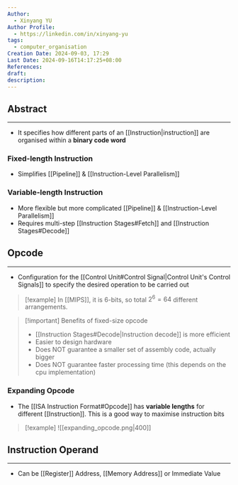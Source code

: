 ```yaml
---
Author:
  - Xinyang YU
Author Profile:
  - https://linkedin.com/in/xinyang-yu
tags:
  - computer_organisation
Creation Date: 2024-09-03, 17:29
Last Date: 2024-09-16T14:17:25+08:00
References: 
draft: 
description: 
---
```

## Abstract
---
- It specifies how different parts of an [[Instruction|instruction]] are organised within a **binary code word**

### Fixed-length Instruction
- Simplifies [[Pipeline]] & [[Instruction-Level Parallelism]]

### Variable-length Instruction
- More flexible but more complicated [[Pipeline]] & [[Instruction-Level Parallelism]]
- Requires multi-step [[Instruction Stages#Fetch]] and [[Instruction Stages#Decode]]


## Opcode
---
- Configuration for the [[Control Unit#Control Signal|Control Unit's Control Signals]] to specify the desired operation to be carried out

>[!example]
> In [[MIPS]], it is 6-bits, so total $2^{6} = 64$ different arrangements.

>[!important] Benefits of fixed-size opcode
> - [[Instruction Stages#Decode|Instruction decode]] is more efficient
> - Easier to design hardware
> - Does NOT guarantee a smaller set of assembly code, actually bigger
> - Does NOT guarantee faster processing time (this depends on the cpu implementation)  
### Expanding Opcode 
- The [[ISA Instruction Format#Opcode]] has **variable lengths** for different [[Instruction]]. This is a good way to maximise instruction bits

>[!example]
> ![[expanding_opcode.png|400]]

## Instruction Operand
---
- Can be [[Register]] Address, [[Memory Address]] or Immediate Value


